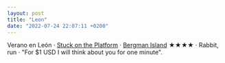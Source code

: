 ```yaml
---
layout: post
title: "Leon"
date: "2022-07-24 22:07:11 +0200"
---
```


Verano en León · [Stuck on the Platform](https://valiz.nl/en/publications/stuck-on-the-platform) · [Bergman Island](https://letterboxd.com/javier/film/bergman-island-2021) ★★★★ · Rabbit, run · "For $1 USD I will think about you for one minute".

